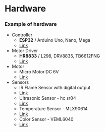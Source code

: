 # Hardware

### Example of hardware

- Controller
    - <b>ESP32</b> / Arduino Uno, Nano, Mega
    - <a href="https://www.botnroll.com/pt/varias/4395-esp32-devkitc-32e-placa-de-desenvolvimento-espressif.html" target="_blank"> Link </a>
- Motor Driver
    - <b>HR8833</b> / L298, DRV8835, TB6612FNG
    - <a href="https://www.botnroll.com/pt/motores-e-atuadores/2472-mini-driver-p-2-motores-dc-15a-hr8833.html" target="_blank" > Link </a>
- Motor
    - Micro Motor DC 6V
    - <a href="https://www.botnroll.com/pt/motores-dc/4270-micro-motor-dc-110rpm-3-6v-com-engrenagens-met-licas.html" target="_blank" > Link </a>
- Sensors
    - IR Flame Sensor with digital output
    - <a href="https://www.botnroll.com/pt/outros/3005-4duino-sensor-de-chama-c-rel.html" target="_blank" > Link </a>
    - Ultrasonic Sensor - hc sr04
    - <a href="https://www.botnroll.com/pt/sonares/756-sensor-de-distancia-por-ultrasons-.html" target="_blank" > Link </a>
    - Temperature Sensor - MLX90614
    - <a href="https://www.botnroll.com/pt/temperatura/2477-sensor-de-temperatura-sem-contacto-para-arduino.html" target="_blank"> Link </a>
    - Color Sensor - VEML6040
    - <a href="https://www.botnroll.com/pt/luz-imagem/4079-sensor-de-cor-rgbw-i2c-3-3v-veml6040.html" target="_blank"> Link </a>

